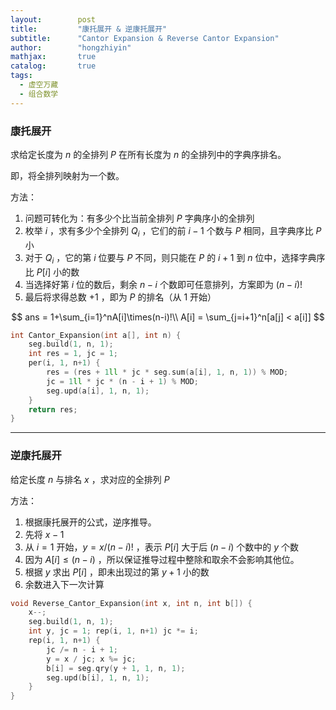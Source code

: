 ```yaml
---
layout:        post
title:         "康托展开 & 逆康托展开"
subtitle:      "Cantor Expansion & Reverse Cantor Expansion"
author:        "hongzhiyin"
mathjax:       true
catalog:       true
tags:
  - 虚空万藏
  - 组合数学
---
```


### 康托展开

求给定长度为 $n$ 的全排列 $P$ 在所有长度为 $n$ 的全排列中的字典序排名。

即，将全排列映射为一个数。

方法：

1. 问题可转化为：有多少个比当前全排列 $P$ 字典序小的全排列
2. 枚举 $i$ ，求有多少个全排列 $Q_i$ ，它们的前 $i-1$ 个数与 $P$ 相同，且字典序比 $P$ 小
3. 对于 $Q_i$ ，它的第 $i$ 位要与 $P$ 不同，则只能在 $P$ 的 $i+1$ 到 $n$ 位中，选择字典序比 $P[i]$ 小的数
4. 当选择好第 $i$ 位的数后，剩余 $n-i$ 个数即可任意排列，方案即为 $(n-i)!$
5. 最后将求得总数 $+ 1$ ，即为 $P$ 的排名（从 $1$ 开始）

$$
ans = 1+\sum_{i=1}^nA[i]\times(n-i)!\\
A[i] = \sum_{j=i+1}^n[a[j] < a[i]]
$$

```c++
int Cantor_Expansion(int a[], int n) {
    seg.build(1, n, 1);
    int res = 1, jc = 1;
    per(i, 1, n+1) {
        res = (res + 1ll * jc * seg.sum(a[i], 1, n, 1)) % MOD;
        jc = 1ll * jc * (n - i + 1) % MOD;
        seg.upd(a[i], 1, n, 1);
    }
    return res;
}
```



---



### 逆康托展开

给定长度 $n$ 与排名 $x$ ，求对应的全排列 $P$ 

方法：

1. 根据康托展开的公式，逆序推导。
2. 先将 $x - 1$
3. 从 $i=1$ 开始，$y = x / (n-i)!$ ，表示 $P[i]$ 大于后 $(n-i)$ 个数中的 $y$ 个数
4. 因为 $A[i] \le (n-i)$ ，所以保证推导过程中整除和取余不会影响其他位。
5. 根据 $y$ 求出 $P[i]$ ，即未出现过的第 $y+1$ 小的数
6. 余数进入下一次计算

```c++
void Reverse_Cantor_Expansion(int x, int n, int b[]) {
    x--;
    seg.build(1, n, 1);
    int y, jc = 1; rep(i, 1, n+1) jc *= i;
    rep(i, 1, n+1) {
        jc /= n - i + 1;
        y = x / jc; x %= jc;
        b[i] = seg.qry(y + 1, 1, n, 1);
        seg.upd(b[i], 1, n, 1);
    }
}
```

